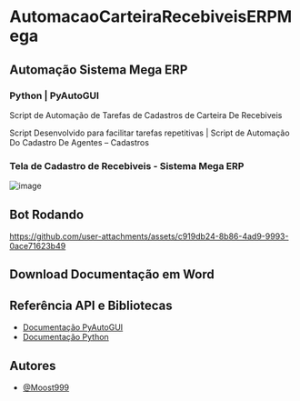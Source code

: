 # AutomacaoCarteiraRecebiveisERPMega


## Automação Sistema Mega ERP 
### Python | PyAutoGUI

Script de Automação de Tarefas de Cadastros de Carteira De Recebiveis 

Script Desenvolvido para facilitar tarefas repetitivas | Script de Automação Do Cadastro De Agentes – Cadastros

### Tela de Cadastro de Recebiveis - Sistema Mega ERP
![image](https://github.com/user-attachments/assets/d7405c4e-e495-49fd-b7ff-0f4740576099)

## Bot Rodando


https://github.com/user-attachments/assets/c919db24-8b86-4ad9-9993-0ace71623b49


## Download Documentação em Word

## Referência API e Bibliotecas

 - [Documentação PyAutoGUI](https://pypi.org/project/PyAutoGUI/)
 - [Documentação Python](https://python.org/)


## Autores

- [@Moost999](https://www.github.com/Moost999)

